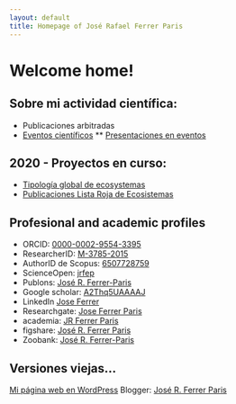 ```yaml
---
layout: default
title: Homepage of José Rafael Ferrer Paris
---
```


# Welcome home!

## Sobre mi actividad científica:

* Publicaciones arbitradas
* [Eventos científicos](/eventos)
** [Presentaciones en eventos](/presentaciones)

## 2020 - Proyectos en curso:
* [Tipología global de ecosystemas](https://jrfep.github.io/Ecosystem-profiles-comments/)
* [Publicaciones Lista Roja de Ecosistemas](https://red-list-ecosystem.github.io/RLE-publication-list/)


## Profesional and academic profiles
* ORCID: [0000-0002-9554-3395](http://orcid.org/0000-0002-9554-3395)
* ResearcherID: [M-3785-2015](http://www.researcherid.com/rid/M-3785-2015)
* AuthorID de Scopus: [6507728759](http://www.scopus.com/authid/detail.uri?authorId=6507728759)
* ScienceOpen: [jrfep](https://www.scienceopen.com/user/jrfep)
* Publons: [José R. Ferrer-Paris](￼https://publons.com/researcher/989272/jose-r-ferrer-paris/)
* Google scholar: [A2Thq5UAAAAJ](http://scholar.google.es/citations?user=A2Thq5UAAAAJ&hl=en)
* LinkedIn [Jose Ferrer](https://www.linkedin.com/pub/jos%C3%A9-ferrer/70/a47/547)
* Researchgate: [Jose Ferrer Paris](https://www.researchgate.net/profile/Jose_Ferrer-Paris)
* academia: [JR Ferrer Paris](https://ivic.academia.edu/JRFerrerParis)
* figshare: [José R. Ferrer Paris](http://figshare.com/authors/Jos_R_Ferrer_Paris/592994)
* Zoobank: [José R. Ferrer-Paris](http://zoobank.org/Authors/7D3C0AEE-DE5A-4C21-94A1-C16F357890E6)

## Versiones viejas...
[Mi página web en WordPress](http://jrferrerparis.info/)
Blogger: [José R. Ferrer Paris](￼https://www.blogger.com/profile/10848423852723434095)
